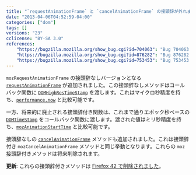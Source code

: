 ```yaml
---
title: "`requestAnimationFrame` と `cancelAnimationFrame` の接頭辞が外れました"
date: "2013-04-06T04:52:59-04:00"
categories: ["dom"]
tags: []
versions: "23"
cclicense: "BY-SA 3.0"
references:
    "https://bugzilla.mozilla.org/show_bug.cgi?id=704063": "Bug 704063 – Add unprefixed requestAnimationFrame"
    "https://bugzilla.mozilla.org/show_bug.cgi?id=876282": "Bug 876282 – Add unprefixed cancelAnimationFrame"
    "https://bugzilla.mozilla.org/show_bug.cgi?id=753453": "Bug 753453 – requestAnimationFrame callback should return DOMHighResTimeStamp"
---
```

`mozRequestAnimationFrame` の接頭辞なしバージョンとなる [`requestAnimationFrame`](https://developer.mozilla.org/ja/docs/Web/API/window.requestAnimationFrame) が追加されました。この接頭辞なしメソッドはコールバック関数に [`DOMHighResTimeStamp`](https://developer.mozilla.org/ja/docs/Web/API/DOMHighResTimeStamp) を渡します。これはマイクロ秒精度を持ち、[`performance.now`](https://developer.mozilla.org/ja/docs/Web/API/window.performance.now) と比較可能です。

一方、将来的に廃止される接頭辞付き関数は、これまで通りエポック秒ベースの [`DOMTimeStamp`](https://developer.mozilla.org/ja/docs/Web/API/DOMTimeStamp) をコールバック関数に渡します。渡された値はミリ秒精度を持ち、[`mozAnimationStartTime`](https://developer.mozilla.org/ja/docs/Web/API/window.mozAnimationStartTime) と比較可能です。

接頭辞なしの [`cancelAnimationFrame`](https://developer.mozilla.org/ja/docs/Web/API/window.cancelAnimationFrame) メソッドも追加されました。これは接頭辞付き `mozCancelAnimationFrame` メソッドと同じ挙動となります。これらの `moz` 接頭辞付きメソッドは将来削除されます。

**更新**: これらの接頭辞付きメソッドは [Firefox 42 で削除されました](https://www.fxsitecompat.com/ja/docs/2015/mozrequestanimationframe-and-related-apis-have-been-removed/)。
